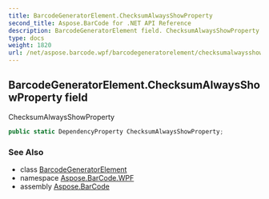 ```yaml
---
title: BarcodeGeneratorElement.ChecksumAlwaysShowProperty
second_title: Aspose.BarCode for .NET API Reference
description: BarcodeGeneratorElement field. ChecksumAlwaysShowProperty
type: docs
weight: 1820
url: /net/aspose.barcode.wpf/barcodegeneratorelement/checksumalwaysshowproperty/
---
```

## BarcodeGeneratorElement.ChecksumAlwaysShowProperty field

ChecksumAlwaysShowProperty

```csharp
public static DependencyProperty ChecksumAlwaysShowProperty;
```

### See Also

* class [BarcodeGeneratorElement](../)
* namespace [Aspose.BarCode.WPF](../../../aspose.barcode.wpf/)
* assembly [Aspose.BarCode](../../../)


